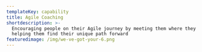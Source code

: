 ```yaml
---
templateKey: capability
title: Agile Coaching
shortdescription: >-
  Encouraging people on their Agile journey by meeting them where they are and
  helping them find their unique path forward
featuredimage: /img/we-ve-got-your-6.png
---
```


